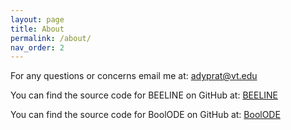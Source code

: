 ```yaml
---
layout: page
title: About
permalink: /about/
nav_order: 2
---
```


For any questions or concerns email me at: [adyprat@vt.edu](mailto:adyprat@vt.edu)

You can find the source code for BEELINE on GitHub at: [BEELINE](https://github.com/murali-group/BEELINE)

You can find the source code for BoolODE on GitHub at: [BoolODE](https://github.com/murali-group/BoolODE)

